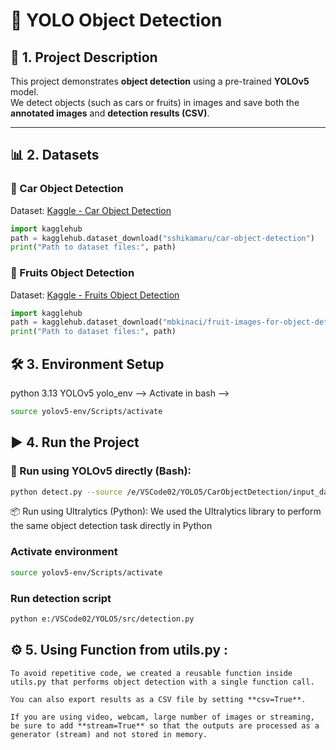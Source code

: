 # 🚀 YOLO Object Detection

## 📌 1. Project Description
This project demonstrates **object detection** using a pre-trained **YOLOv5** model.  
We detect objects (such as cars or fruits) in images and save both the **annotated images** and **detection results (CSV)**.

---

## 📊 2. Datasets

### 🚗 Car Object Detection  
Dataset: [Kaggle - Car Object Detection](https://www.kaggle.com/datasets/sshikamaru/car-object-detection/data)

```python
import kagglehub
path = kagglehub.dataset_download("sshikamaru/car-object-detection")
print("Path to dataset files:", path)
```

### 🍎 Fruits Object Detection  
 Dataset: [Kaggle - Fruits Object Detection](https://www.kaggle.com/datasets/mbkinaci/fruit-images-for-object-detection)

```python
import kagglehub
path = kagglehub.dataset_download("mbkinaci/fruit-images-for-object-detection")
print("Path to dataset files:", path)
```

## 🛠️ 3. Environment Setup
python 3.13
YOLOv5
yolo_env --> Activate in bash -->
```bash
source yolov5-env/Scripts/activate
```

## ▶️ 4. Run the Project

### 🐍 Run using YOLOv5 directly (Bash):
```bash
python detect.py --source /e/VSCode02/YOLO5/CarObjectDetection/input_data --weights yolov5s.pt --conf 0.25 --project E:/VSCode02/YOLO5/CarObjectDetection --name outputs
```
📦 Run using Ultralytics (Python):
We used the Ultralytics library to perform the same object detection task directly in Python
### Activate environment
```bash
source yolov5-env/Scripts/activate
```
### Run detection script
```bash
python e:/VSCode02/YOLO5/src/detection.py
```

## ⚙️ 5. Using Function from utils.py :
    To avoid repetitive code, we created a reusable function inside utils.py that performs object detection with a single function call.

    You can also export results as a CSV file by setting **csv=True**.

    If you are using video, webcam, large number of images or streaming, be sure to add **stream=True** so that the outputs are processed as a generator (stream) and not stored in memory.

